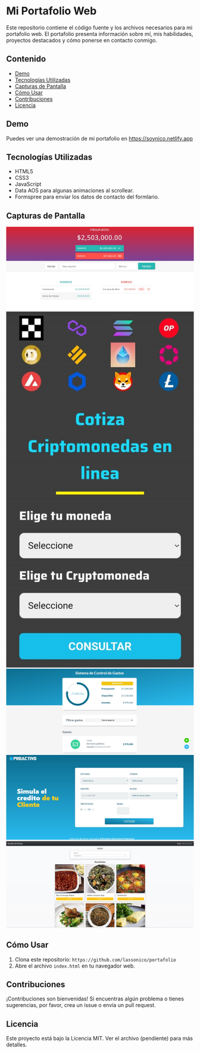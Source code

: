 # Mi Portafolio Web

Este repositorio contiene el código fuente y los archivos necesarios para mi portafolio web. El portafolio presenta información sobre mí, mis habilidades, proyectos destacados y cómo ponerse en contacto conmigo.

## Contenido

- [Demo](#demo)
- [Tecnologías Utilizadas](#tecnologías-utilizadas)
- [Capturas de Pantalla](#capturas-de-pantalla)
- [Cómo Usar](#cómo-usar)
- [Contribuciones](#contribuciones)
- [Licencia](#licencia)

## Demo

Puedes ver una demostración de mi portafolio en https://soynico.netlify.app

## Tecnologías Utilizadas

- HTML5
- CSS3
- JavaScript
- Data AOS para algunas animaciones al scrollear.
- Formspree para enviar los datos de contacto del formlario.

## Capturas de Pantalla

![Captura de Pantalla 1](img/proyectos/controGastos.jpg)
![Captura de Pantalla 2](img/proyectos/cotizadorCryptos.jpg)
![Captura de Pantalla 3](img/proyectos/presutuestoApp.jpg)
![Captura de Pantalla 4](img/proyectos/proactivoSimulador.jpg)
![Captura de Pantalla 5](img/proyectos/recetasapp.jpg)


## Cómo Usar

1. Clona este repositorio: `https://github.com/lassonico/portafolio`
2. Abre el archivo `index.html` en tu navegador web.

## Contribuciones

¡Contribuciones son bienvenidas! Si encuentras algún problema o tienes sugerencias, por favor, crea un issue o envía un pull request.

## Licencia

Este proyecto está bajo la Licencia MIT. Ver el archivo (pendiente) para más detalles.
